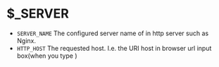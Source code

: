 # $_SERVER

- `SERVER_NAME` The configured server name of in http server such as Nginx.
- `HTTP_HOST` The requested host.
    I.e. the URI host in browser url input box(when you type )